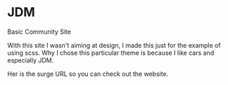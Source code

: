 # JDM
Basic Community Site

With this site I wasn't aiming at design, I made this just for the example of using scss.
Why I chose this particular theme is because I like cars and especially JDM.

Her is the surge URL so you can check out the website. 

